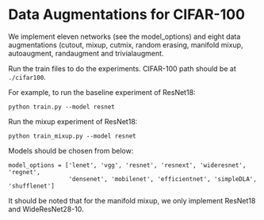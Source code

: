 # Data Augmentations for CIFAR-100

We implement eleven networks (see the model_options) and eight data augmentations (cutout, mixup, cutmix, random erasing, manifold mixup, autoaugment, randaugment and trivialaugment.

Run the train files to do the experiments. CIFAR-100 path should be at `./cifar100`.

For example, to run the baseline experiment of ResNet18:

```
python train.py --model resnet
```

Run the mixup experiment of ResNet18:

```
python train_mixup.py --model resnet
```

Models should be chosen from below:

```
model_options = ['lenet', 'vgg', 'resnet', 'resnext', 'wideresnet', 'regnet', 
                 'densenet', 'mobilenet', 'efficientnet', 'simpleDLA', 'shufflenet']
```

It should be noted that for the manifold mixup, we only implement ResNet18 and WideResNet28-10.
